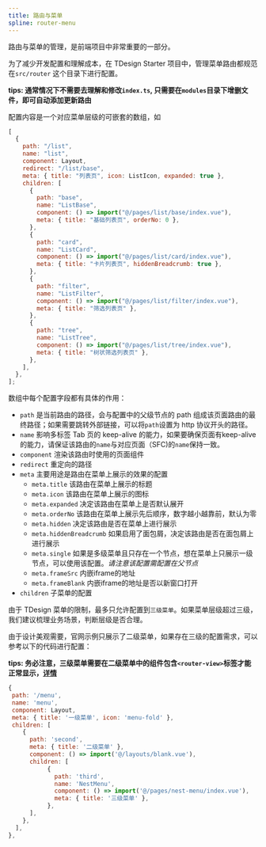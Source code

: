```yaml
---
title: 路由与菜单
spline: router-menu
---
```


路由与菜单的管理，是前端项目中非常重要的一部分。

为了减少开发配置和理解成本，在 TDesign Starter 项目中，管理菜单路由都规范在`src/router` 这个目录下进行配置。

**tips: 通常情况下不需要去理解和修改`index.ts`, 只需要在`modules`目录下增删文件，即可自动添加更新路由**

配置内容是一个对应菜单层级的可嵌套的数组，如

```js
[
  {
    path: "/list",
    name: "list",
    component: Layout,
    redirect: "/list/base",
    meta: { title: "列表页", icon: ListIcon, expanded: true },
    children: [
      {
        path: "base",
        name: "ListBase",
        component: () => import("@/pages/list/base/index.vue"),
        meta: { title: "基础列表页", orderNo: 0 },
      },
      {
        path: "card",
        name: "ListCard",
        component: () => import("@/pages/list/card/index.vue"),
        meta: { title: "卡片列表页", hiddenBreadcrumb: true },
      },
      {
        path: "filter",
        name: "ListFilter",
        component: () => import("@/pages/list/filter/index.vue"),
        meta: { title: "筛选列表页" },
      },
      {
        path: "tree",
        name: "ListTree",
        component: () => import("@/pages/list/tree/index.vue"),
        meta: { title: "树状筛选列表页" },
      },
    ],
  },
];
```

数组中每个配置字段都有具体的作用：

- `path` 是当前路由的路径，会与配置中的父级节点的 path 组成该页面路由的最终路径；如果需要跳转外部链接，可以将`path`设置为 http 协议开头的路径。
- `name` 影响多标签 Tab 页的 keep-alive 的能力，如果要确保页面有keep-alive的能力，请保证该路由的`name`与对应页面（SFC)的`name`保持一致。
- `component` 渲染该路由时使用的页面组件
- `redirect` 重定向的路径
- `meta` 主要用途是路由在菜单上展示的效果的配置
  - `meta.title` 该路由在菜单上展示的标题
  - `meta.icon` 该路由在菜单上展示的图标
  - `meta.expanded` 决定该路由在菜单上是否默认展开
  - `meta.orderNo` 该路由在菜单上展示先后顺序，数字越小越靠前，默认为零
  - `meta.hidden` 决定该路由是否在菜单上进行展示
  - `meta.hiddenBreadcrumb` 如果启用了面包屑，决定该路由是否在面包屑上进行展示
  - `meta.single` 如果是多级菜单且只存在一个节点，想在菜单上只展示一级节点，可以使用该配置。_请注意该配置需配置在父节点_
  - `meta.frameSrc` 内嵌iframe的地址
  - `meta.frameBlank` 内嵌iframe的地址是否以新窗口打开
- `children` 子菜单的配置

由于 TDesign 菜单的限制，最多只允许配置到`三级菜单`。如果菜单层级超过三级，我们建议梳理业务场景，判断层级是否合理。

由于设计美观需要，官网示例只展示了二级菜单，如果存在三级的配置需求，可以参考以下的代码进行配置：

**tips: 务必注意，三级菜单需要在二级菜单中的组件包含`<router-view>`标签才能正常显示，[详情](https://router.vuejs.org/zh/guide/essentials/nested-routes.html)**
```js
{
 path: '/menu',
 name: 'menu',
 component: Layout,
 meta: { title: '一级菜单', icon: 'menu-fold' },
 children: [
    {
      path: 'second',
      meta: { title: '二级菜单' },
      component: () => import('@/layouts/blank.vue'),
      children: [
           {
             path: 'third',
             name: 'NestMenu',
             component: () => import('@/pages/nest-menu/index.vue'),
             meta: { title: '三级菜单' },
           },
      ],
    },
  ],
},
```
